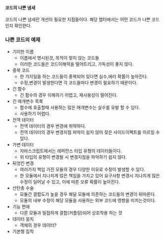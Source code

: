 #### 코드의 나쁜 냄새

코드의 나쁜 냄새란 개선이 필요한 지점들이다. 해당 챕터에서는 어떤 코드가 나쁜 코드인지 확인한다.



### 나쁜 코드의 예제

- 기이한 이름
  - 이름에서 명시된것, 목적이 맞지 않는 코드들
  - 이러한 코드들은 코드이해력을 떨어트리고, 가독성이 좋지 않다.
- 중복 코드
  - 한 가지일을 하는 코드들이 중복되어 있다면 실수,에러 확률이 높아진다.
  - 수정,변경이 발생한다면 각 코드들마다 변경이 필요하기 때문이다.
- 긴 함수
  - 긴 함수의 경우 이해하기 어렵고, 재사용성이 떨어진다.
- 긴 매개변수 목록
  - 함수에 호출할때 사용하는 많은 매개변수는 실수를 유발 할 수 있다.
  - 사용하기 어렵다.
- 전역 데이터
  - 전역 데이터의 경우 변경에 취약하다.
  - 전역 데이터의 경우 변경지점 파악이 쉽지 않아 잦은 사이드이펙트를 이르킬 수 있다.
- 가변 데이터
  - 자바스크립트에서는 레퍼런스 타입 유형의 데이터들이다.
  - 위 타입의 유형이 변경될 시 변경지점을 파악하기 쉽지 않다.
- 뒤엉킨 변경
  - 여러가지 책임 가진 모듈의 경우 다양한 이유로 수정이 발생할 수 있다.
  - 한 모듈에서 지나치게 많은 책임을 가지고 있어 요구사항 변경시 지나치게 많은 수정이 일어날 수 있고, 이에 따른 오류 확률이 높아진다.
- 산탄총 수술
  - 모듈간 결합도가 높을 경우 해달 모듈에 의존하는 코드들의 변경이 뒤따른다.
  - 모듈의 내부 수정이 해당 모듈을 사용하는 외부 코드에 영향을 미치는것이다.
- 기능 편애
  - 다른 모듈과 밀접하게 결합(커플링)되어 상호작용 하는 것
- 데이터 뭉치
  - 객체의 경우 데이터?
- 기본형 집착
